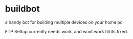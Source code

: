 buildbot
========

a handy bot for building multiple devices on your home pc

FTP Settup currently needs work, and wont work till its fixed.
